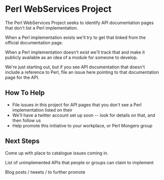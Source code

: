 Perl WebServices Project
=========================

The Perl WebServices Project seeks to identify API documentation pages that don't list a Perl implementation.

When a Perl implementation exists we'll try to get that linked from the official documentation page.  

When a Perl implementation doesn't exist we'll track that and make it publicly available as an idea of a module for someone to develop.

We're just starting out, but if you see API documentation that doesn't include a reference to Perl, file an issue here pointing to that documentation page for the API.

How To Help
--------------------------------------------------------------------------------
* File issues in this project for API pages that you don't see a Perl implementation listed on their 
* We'll have a twitter account set up soon -- look for details on that, and then follow us
* Help promote this initiative to your workplace, or Perl Mongers group

Next Steps
-----------
Come up with place to catalogue issues coming in.

List of unimplemented APIs that people or groups can claim to implement

Blog posts / tweets / to further promote
